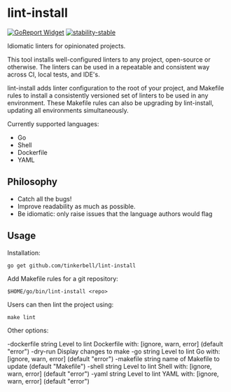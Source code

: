 # lint-install

[![GoReport Widget]][GoReport Status]
[![stability-stable](https://img.shields.io/badge/stability-stable-green.svg)](https://github.com/emersion/stability-badges#stable)

[GoReport Status]: https://goreportcard.com/report/github.com/tinkerbell/lint-install
[GoReport Widget]: https://goreportcard.com/badge/github.com/tinkerbell/lint-install

Idiomatic linters for opinionated projects.

This tool installs well-configured linters to any project, open-source or
otherwise. The linters can be used in a repeatable and consistent way across CI,
local tests, and IDE's.

lint-install adds linter configuration to the root of your project, and Makefile
rules to install a consistently versioned set of linters to be used in any
environment. These Makefile rules can also be upgrading by lint-install, updating
all environments simultaneously.

Currently supported languages:

- Go
- Shell
- Dockerfile
- YAML

## Philosophy

- Catch all the bugs!
- Improve readability as much as possible.
- Be idiomatic: only raise issues that the language authors would flag

## Usage

Installation:

`go get github.com/tinkerbell/lint-install`

Add Makefile rules for a git repository:

`$HOME/go/bin/lint-install <repo>`

Users can then lint the project using:

`make lint`

Other options:

  -dockerfile string
     Level to lint Dockerfile with: [ignore, warn, error] (default "error")
  -dry-run
     Display changes to make
  -go string
     Level to lint Go with: [ignore, warn, error] (default "error")
  -makefile string
     name of Makefile to update (default "Makefile")
  -shell string
     Level to lint Shell with: [ignore, warn, error] (default "error")
  -yaml string
     Level to lint YAML with: [ignore, warn, error] (default "error")
